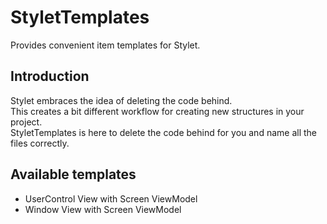 # StyletTemplates
Provides convenient item templates for Stylet.

## Introduction
Stylet embraces the idea of deleting the code behind.  
This creates a bit different workflow for creating new structures in your project.  
StyletTemplates is here to delete the code behind for you and name all the files correctly.  

## Available templates
* UserControl View with Screen ViewModel
* Window View with Screen ViewModel
